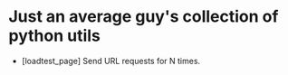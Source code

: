 # Just an average guy's collection of python utils

* [loadtest_page] Send URL requests for N times.